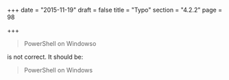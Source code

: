 +++
date = "2015-11-19"
draft = false
title = "Typo"
section = "4.2.2"
page = 98

+++

> PowerShell on Windowso 

is not correct. It should be:

> PowerShell on Windows  
